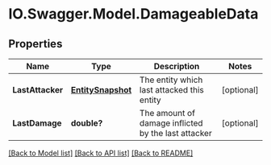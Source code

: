 # IO.Swagger.Model.DamageableData
## Properties

Name | Type | Description | Notes
------------ | ------------- | ------------- | -------------
**LastAttacker** | [**EntitySnapshot**](EntitySnapshot.md) | The entity which last attacked this entity | [optional] 
**LastDamage** | **double?** | The amount of damage inflicted by the last attacker | [optional] 

[[Back to Model list]](../README.md#documentation-for-models) [[Back to API list]](../README.md#documentation-for-api-endpoints) [[Back to README]](../README.md)

